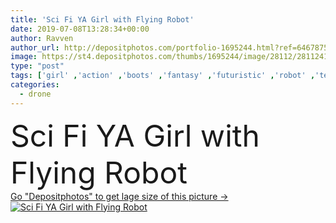 ```yaml
---
title: 'Sci Fi YA Girl with Flying Robot'
date: 2019-07-08T13:28:34+00:00
author: Ravven
author_url: http://depositphotos.com/portfolio-1695244.html?ref=64678756
image: https://st4.depositphotos.com/thumbs/1695244/image/28112/281124102/api_thumb_450.jpg?forcejpeg=true
type: "post"
tags: ['girl' ,'action' ,'boots' ,'fantasy' ,'futuristic' ,'robot' ,'teen' ,'drone' ,'droid' ,'black woman' ,'african american' ,'science fiction' ,'black leather' ,'braided hair' ,'long braid' ]
categories: 
  - drone
---
```

<div aling="center">
            <font size="60"> Sci Fi YA Girl with Flying Robot</font>   
</div>
<div>
    <a href='https://depositphotos.com/281124102/stock-photo-sci-girl-flying-robot.html?ref=64678756' target=_blank > Go "Depositphotos" to get lage size of this picture ->
        <img href='https://depositphotos.com/281124102/stock-photo-sci-girl-flying-robot.html?ref=64678756' src='https://st4.depositphotos.com/1695244/28112/i/950/depositphotos_281124102-stock-photo-sci-girl-flying-robot.jpg?forcejpeg=true' alt='Sci Fi YA Girl with Flying Robot' >
    </a>
</div>
